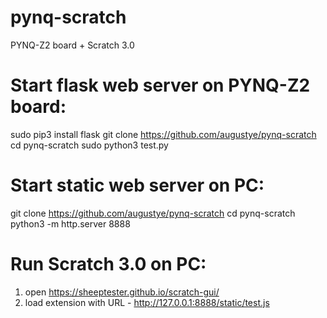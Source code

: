 # pynq-scratch
PYNQ-Z2 board + Scratch 3.0

# Start flask web server on PYNQ-Z2 board:
sudo pip3 install flask
git clone https://github.com/augustye/pynq-scratch
cd pynq-scratch
sudo python3 test.py

# Start static web server on PC:
git clone https://github.com/augustye/pynq-scratch
cd pynq-scratch
python3 -m http.server 8888

# Run Scratch 3.0 on PC:
1. open https://sheeptester.github.io/scratch-gui/
2. load extension with URL - http://127.0.0.1:8888/static/test.js
